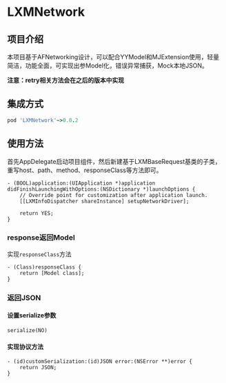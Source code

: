 # LXMNetwork

## 项目介绍
本项目基于AFNetworking设计，可以配合YYModel和MJExtension使用，轻量简洁，功能全面，可实现出参Model化，错误异常捕获，Mock本地JSON。

**注意：retry相关方法会在之后的版本中实现**

## 集成方式

```ruby
pod 'LXMNetwork'~>0.0.2
```

## 使用方法

首先AppDelegate启动项目组件，然后新建基于LXMBaseRequest基类的子类，重写host、path、method、responseClass等方法即可。

```
- (BOOL)application:(UIApplication *)application didFinishLaunchingWithOptions:(NSDictionary *)launchOptions {
    // Override point for customization after application launch.
    [[LXMInfoDispatcher shareInstance] setupNetworkDriver];

    return YES;
}
```
### response返回Model
实现```responseClass```方法
```
- (Class)responseClass {
    return [Model class];
}
```
### 返回JSON
#### 设置serialize参数
```
serialize(NO)
```
#### 实现协议方法
```
- (id)customSerialization:(id)JSON error:(NSError **)error {
    return JSON;
}
```


